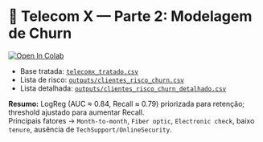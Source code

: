 # 🤖 Telecom X — Parte 2: Modelagem de Churn

[![Open In Colab](https://colab.research.google.com/assets/colab-badge.svg)](
https://colab.research.google.com/github/LucasCortibeli94/Telecon-X-ML/blob/main/TelecomX_P2_Modelagem.ipynb)

- Base tratada: [`telecomx_tratado.csv`](https://raw.githubusercontent.com/LucasCortibeli94/Telecon-X-ML/main/telecomx_tratado.csv)  
- Lista de risco: [`outputs/clientes_risco_churn.csv`](https://raw.githubusercontent.com/LucasCortibeli94/Telecon-X-ML/main/clientes_risco_churn.csv)  
- Lista detalhada: [`outputs/clientes_risco_churn_detalhado.csv`](https://raw.githubusercontent.com/LucasCortibeli94/Telecon-X-ML/main/outputs/clientes_risco_churn_detalhado.csv)

**Resumo:** LogReg (AUC ≈ 0.84, Recall ≈ 0.79) priorizada para retenção; threshold ajustado para aumentar Recall.  
Principais fatores → `Month-to-month`, `Fiber optic`, `Electronic check`, baixo `tenure`, ausência de `TechSupport/OnlineSecurity`.
